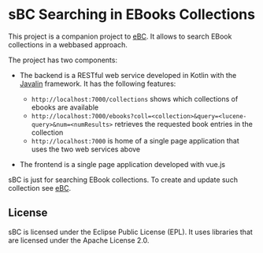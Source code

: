 # sBC Searching in EBooks Collections

This project is a companion project to [eBC](https://github.com/esb-dev/eBC). It allows to search EBook collections in a webbased approach.

The project has two components:

- The backend is a RESTful web service developed in Kotlin with the [Javalin](https://javalin.io) framework. It has the following features:
		
	- ```http://localhost:7000/collections``` shows which collections of ebooks are available 
	- ```http://localhost:7000/ebooks?coll=<collection>&query=<lucene-query>&num=<numResults>``` retrieves the requested book entries in the collection
	- ```http://localhost:7000``` is home of a single page application that uses the two web services above
	
- The frontend is a single page application developed with vue.js

sBC is just for searching EBook collections. To create and update such
collection see [eBC](https://github.com/esb-dev/eBC).

## License

sBC is licensed under the Eclipse Public License (EPL). It uses libraries 
that are licensed under the Apache License 2.0.
